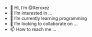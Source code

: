 - 👋 Hi, I’m @Xerxxez
- 👀 I’m interested in ...
- 🌱 I’m currently learning programming
- 💞️ I’m looking to collaborate on ...
- 📫 How to reach me ...

<!---
Xerxxez/Xerxxez is a ✨ special ✨ repository because its `README.md` (this file) appears on your GitHub profile.
You can click the Preview link to take a look at your changes.
--->
